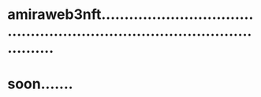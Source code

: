 # amiraweb3nft................................................................................................
# soon.......
